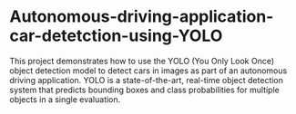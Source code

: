 # Autonomous-driving-application-car-detetction-using-YOLO
This project demonstrates how to use the YOLO (You Only Look Once) object detection model to detect cars in images as part of an autonomous driving application. YOLO is a state-of-the-art, real-time object detection system that predicts bounding boxes and class probabilities for multiple objects in a single evaluation.
